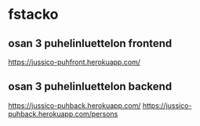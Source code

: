 # fstacko

## osan 3 puhelinluettelon frontend

https://jussico-puhfront.herokuapp.com/

## osan 3 puhelinluettelon backend

https://jussico-puhback.herokuapp.com/
https://jussico-puhback.herokuapp.com/persons

